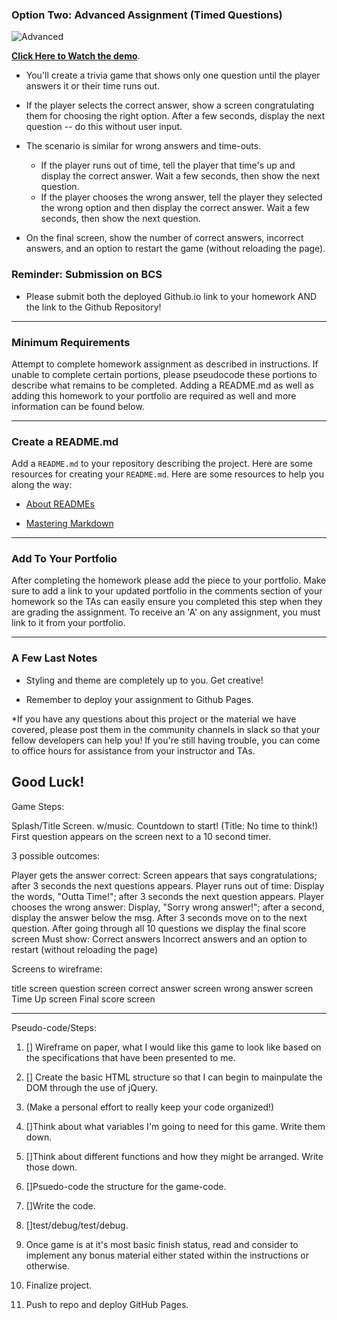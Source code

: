 ### Option Two: Advanced Assignment (Timed Questions)

![Advanced](Images/2-advanced.jpg)

**[Click Here to Watch the demo](https://youtu.be/xhmmiRmxQ8Q)**.

* You'll create a trivia game that shows only one question until the player answers it or their time runs out.

* If the player selects the correct answer, show a screen congratulating them for choosing the right option. After a few seconds, display the next question -- do this without user input.

* The scenario is similar for wrong answers and time-outs.

  * If the player runs out of time, tell the player that time's up and display the correct answer. Wait a few seconds, then show the next question.
  * If the player chooses the wrong answer, tell the player they selected the wrong option and then display the correct answer. Wait a few seconds, then show the next question.

* On the final screen, show the number of correct answers, incorrect answers, and an option to restart the game (without reloading the page).

### Reminder: Submission on BCS

* Please submit both the deployed Github.io link to your homework AND the link to the Github Repository!

- - -

### Minimum Requirements

Attempt to complete homework assignment as described in instructions. If unable to complete certain portions, please pseudocode these portions to describe what remains to be completed. Adding a README.md as well as adding this homework to your portfolio are required as well and more information can be found below.

- - -

### Create a README.md

Add a `README.md` to your repository describing the project. Here are some resources for creating your `README.md`. Here are some resources to help you along the way:

* [About READMEs](https://help.github.com/articles/about-readmes/)

* [Mastering Markdown](https://guides.github.com/features/mastering-markdown/)

- - -

### Add To Your Portfolio

After completing the homework please add the piece to your portfolio. Make sure to add a link to your updated portfolio in the comments section of your homework so the TAs can easily ensure you completed this step when they are grading the assignment. To receive an 'A' on any assignment, you must link to it from your portfolio.

- - -

### A Few Last Notes

* Styling and theme are completely up to you. Get creative!

* Remember to deploy your assignment to Github Pages.

*If you have any questions about this project or the material we have covered, please post them in the community channels in slack so that your fellow developers can help you! If you're still having trouble, you can come to office hours for assistance from your instructor and TAs.

  **Good Luck!**
-----

Game Steps:

Splash/Title Screen. w/music. Countdown to start! (Title: No time to think!)
First question appears on the screen next to a 10 second timer.

3 possible outcomes:

Player gets the answer correct: Screen appears that says congratulations; after 3 seconds the next questions appears.
Player runs out of time: Display the words, "Outta Time!"; after 3 seconds the next question appears.
Player chooses the wrong answer: Display, "Sorry wrong answer!"; after a second, display the answer below the msg. After 3 seconds move on to the next question.
After going through all 10 questions we display the final score screen
  Must show:
      Correct answers
      Incorrect answers
      and an option to restart (without reloading the page)

Screens to wireframe:

  title screen
  question screen
    correct answer screen
    wrong answer screen
    Time Up screen
    Final score screen
    

-----

Pseudo-code/Steps:

1. [] Wireframe on paper, what I would like this game to look like based on the specifications that have been presented to me.

2. [] Create the basic HTML structure so that I can begin to mainpulate the DOM through the use of jQuery.

3. (Make a personal effort to really keep your code organized!)

4. []Think about what variables I'm going to need for this game. Write them down.

5. []Think about different functions and how they might be arranged. Write those down.

6. []Psuedo-code the structure for the game-code.

7. []Write the code.

8. []test/debug/test/debug.

9. Once game is at it's most basic finish status, read and consider to implement any bonus material either stated within the instructions or otherwise.

10. Finalize project.

11. Push to repo and deploy GitHub Pages.

